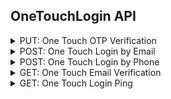 ## OneTouchLogin API

<details>
    <summary>PUT: One Touch OTP Verification</summary>

This API is used to verify the otp for One Touch Login. [More Info](https://www.loginradius.com/docs/api/v2/customer-identity-api/one-touch-login/one-touch-otp-verification/)

```js
let otp = '<otp>'; //Required
let phone = '<phone>'; //Required
let fields = null; //Optional
let smsTemplate = '<smsTemplate>'; //Optional

lrv2.oneTouchLoginApi
  .oneTouchLoginOTPVerification(otp, phone, fields, smsTemplate)
  .then((response) => {
    console.log(response);
  })
  .catch((error) => {
    console.log(error);
  });
```
</details>

<details>
    <summary>POST: One Touch Login by Email</summary>

This API is used to send a link to a specified email for a frictionless login/registration. [More Info](https://www.loginradius.com/docs/api/v2/customer-identity-api/one-touch-login/one-touch-login-by-email-captcha/)

```js
let oneTouchLoginByEmailModel = {
  clientguid: '<clientguid>',
  email: '<email>',
  'g-recaptcha-response': '<g-recaptcha-response>',
}; //Required
let oneTouchLoginEmailTemplate = '<oneTouchLoginEmailTemplate>'; //Optional
let redirecturl = '<redirecturl>'; //Optional
let welcomeemailtemplate = '<welcomeemailtemplate>'; //Optional

lrv2.oneTouchLoginApi
  .oneTouchLoginByEmail(
    oneTouchLoginByEmailModel,
    oneTouchLoginEmailTemplate,
    redirecturl,
    welcomeemailtemplate
  )
  .then((response) => {
    console.log(response);
  })
  .catch((error) => {
    console.log(error);
  });
```
</details>

<details>
    <summary>POST: One Touch Login by Phone</summary>

This API is used to send one time password to a given phone number for a frictionless login/registration. [More Info](https://www.loginradius.com/docs/api/v2/customer-identity-api/one-touch-login/one-touch-login-by-phone-captcha/)

```js
let oneTouchLoginByPhoneModel = {
  'g-recaptcha-response': '<g-recaptcha-response>',
  phone: '<phone>',
}; //Required
let smsTemplate = '<smsTemplate>'; //Optional

lrv2.oneTouchLoginApi
  .oneTouchLoginByPhone(oneTouchLoginByPhoneModel, smsTemplate)
  .then((response) => {
    console.log(response);
  })
  .catch((error) => {
    console.log(error);
  });
```
</details>

<details>
    <summary>GET: One Touch Email Verification</summary>

This API verifies the provided token for One Touch Login. [More Info](https://www.loginradius.com/docs/api/v2/customer-identity-api/one-touch-login/one-touch-email-verification)

```js
let verificationToken = '<verificationToken>'; //Required
let welcomeEmailTemplate = '<welcomeEmailTemplate>'; //Optional

lrv2.oneTouchLoginApi
  .oneTouchEmailVerification(verificationToken, welcomeEmailTemplate)
  .then((response) => {
    console.log(response);
  })
  .catch((error) => {
    console.log(error);
  });
```
</details>

<details>
    <summary>GET: One Touch Login Ping</summary>

This API is used to check if the One Touch Login link has been clicked or not. [More Info](https://www.loginradius.com/docs/api/v2/customer-identity-api/one-touch-login/one-touch-login-ping/)

```js
let clientGuid = '<clientGuid>'; //Required
let fields = null; //Optional

lrv2.oneTouchLoginApi
  .oneTouchLoginPing(clientGuid, fields)
  .then((response) => {
    console.log(response);
  })
  .catch((error) => {
    console.log(error);
  });
```
</details>
